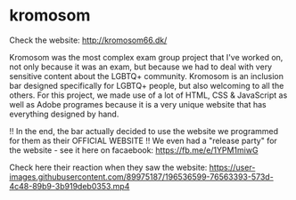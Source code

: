# kromosom

Check the website: http://kromosom66.dk/

Kromosom was the most complex exam group project that I've worked on, not only
because it was an exam, but because we had to deal with very sensitive content about the LGBTQ+ community.
Kromosom is an inclusion bar designed specifically for LGBTQ+ people, but also welcoming to all the others.
For this project, we made use of a lot of HTML, CSS & JavaScript as well as Adobe programes because it is
a very unique website that has everything designed by hand.

!! In the end, the bar actually decided to use the website we programmed for them as their OFFICIAL WEBSITE !!
We even had a "release party" for the website - see it here on facaebook: https://fb.me/e/1YPM1miwG

Check here their reaction when they saw the website:
https://user-images.githubusercontent.com/89975187/196536599-76563393-573d-4c48-89b9-3b919deb0353.mp4
